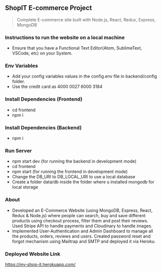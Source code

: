 ## ShopIT E-commerce Project

> Complete E-commerce site built with Node.js, React, Redux, Express, MongoDB

### Instructions to run the website on a local machine

- Ensure that you have a Functional Text Editor(Atom, SublimeText, VSCode, etc) on your System.

### Env Variables

- Add your config variables values in the config.env file in backend/config folder.
- Use the credit card as 4000 0027 6000 3184

### Install Dependencies (Frontend)

- cd frontend
- npm i

### Install Dependencies (Backend)

- npm i

### Run Server

- npm start dev (for running the backend in development mode)
- cd frontend
- npm start (for running the frontend in development mode)
- Change the DB_URI to DB_LOCAL_URI to use a local database
- Create a folder data/db inside the folder where u installed mongodb for local storage

### About

- Developed an E-Commerce Website (using MongoDB, Express, React, Redux & Node.js) where people can search, buy and save different products using checkout process, filter them and post their reviews. Used Stripe API to handle payments and Cloudinary to handle images.
- Implemented User-Authentication and Admin Dashboard to manage all the products, orders, reviews and users. Created password reset and forgot mechanism using Mailtrap and SMTP and deployed it via Heroku.

### Deployed Website Link

https://my-shop-it.herokuapp.com/
